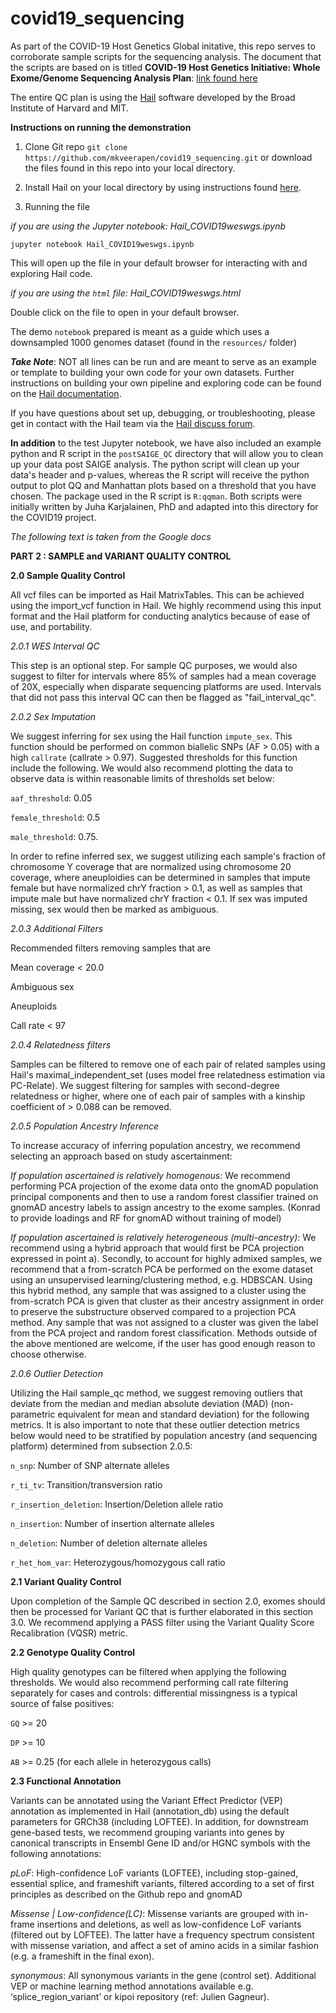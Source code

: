 # covid19_sequencing
As part of the COVID-19 Host Genetics Global initative, this repo serves to corroborate sample scripts for the sequencing analysis. The document that the scripts are based on is titled **COVID-19 Host Genetics Initiative: Whole Exome/Genome Sequencing Analysis Plan**: [link found here](https://docs.google.com/document/d/1X_qjplH8T4BJXSeMQ_sBfQUTiu_kAisicOqGb6B8hcM/edit#heading=h.o2bjrcsk8fjw)

The entire QC plan is using the [Hail](https://hail.is/index.html) software developed by the Broad Institute of Harvard and MIT. 


**Instructions on running the demonstration**

1) Clone Git repo `git clone https://github.com/mkveerapen/covid19_sequencing.git` or download the files found in this repo  into your local directory.

2) Install Hail on your local directory by using instructions found [here](https://hail.is/docs/0.2/getting_started.html).

3) Running the file

_if you are using the Jupyter notebook: Hail_COVID19weswgs.ipynb_

`jupyter notebook Hail_COVID19weswgs.ipynb`

This will open up the file in your default browser for interacting with and exploring Hail code.

_if you are using the `html` file: Hail_COVID19weswgs.html_

Double click on the file to open in your default browser.

The demo `notebook` prepared is meant as a guide which uses a downsampled 1000 genomes dataset (found in the `resources/` folder)

_**Take Note**_: NOT all lines can be run and are meant to serve as an example or template to building your own code for your own datasets. Further instructions on building your own pipeline and exploring code can be found on the [Hail documentation](https://hail.is/docs/0.2/index.html).

If you have questions about set up, debugging, or troubleshooting, please get in contact with the Hail team via the [Hail discuss forum](https://hail.is/index.html).

**In addition** to the test Jupyter notebook, we have also included an example python and R script in the `postSAIGE_QC` directory that will allow you to clean up your data post SAIGE analysis. The python script will clean up your data's header and p-values, whereas the R script will receive the python output to plot QQ and Manhattan plots based on a threshold that you have chosen. The package used in the R script is `R:qqman`. Both scripts were initially written by Juha Karjalainen, PhD and adapted into this directory for the COVID19 project. 


_The following text is taken from the Google docs_



**PART 2 : SAMPLE and VARIANT QUALITY CONTROL**


**2.0	Sample Quality Control**

All vcf files can be imported as Hail MatrixTables. This can be achieved using the import_vcf function in Hail. We highly recommend using this input format and the Hail platform for conducting analytics because of ease of use, and portability. 


  _2.0.1	WES Interval QC_

This step is an optional step. For sample QC purposes, we would also suggest to filter for intervals where 85% of samples had a mean coverage of 20X, especially when disparate sequencing platforms are used. Intervals that did not pass this interval QC can then be flagged as "fail_interval_qc". 


  _2.0.2	Sex Imputation_
 
We suggest inferring for sex using the Hail function `impute_sex`. This function should be performed on common biallelic SNPs (AF > 0.05) with a high `callrate` (callrate > 0.97). Suggested thresholds for this function include the following. We would also recommend plotting the data to observe data is within reasonable limits of thresholds set below: 

`aaf_threshold`: 0.05

`female_threshold`: 0.5

`male_threshold`: 0.75.

In order to refine inferred sex, we suggest utilizing each sample's fraction of chromosome Y coverage that are normalized using chromosome 20 coverage, where aneuploidies can be determined in samples that impute female but have normalized chrY fraction > 0.1, as well as samples that impute male but have normalized chrY fraction < 0.1. If sex was imputed missing, sex would then be marked as ambiguous. 


  _2.0.3	Additional Filters_
  
Recommended filters removing samples that are  
  
  Mean coverage < 20.0

  Ambiguous sex

  Aneuploids

  Call rate < 97


  _2.0.4	Relatedness filters_

Samples can be filtered to remove one of each pair of related samples using Hail's maximal_independent_set (uses model free relatedness estimation via PC-Relate). We suggest filtering for samples with second-degree relatedness or higher, where one of each pair of samples with a kinship coefficient of > 0.088 can be removed.


  _2.0.5	Population Ancestry Inference_ 

To increase accuracy of inferring population ancestry, we recommend selecting an approach based on study ascertainment: 

_If population ascertained is relatively homogenous:_
We recommend performing PCA projection of the exome data onto the gnomAD population principal components and then to use a random forest classifier trained on gnomAD ancestry labels to assign ancestry to the exome samples. (Konrad to provide loadings and RF for gnomAD without training of model)

_If population ascertained is relatively heterogeneous (multi-ancestry):_
We recommend using a hybrid approach that would first be PCA projection expressed in point a). Secondly, to account for highly admixed samples, we recommend that a from-scratch PCA be performed on the exome dataset using an unsupervised learning/clustering method, e.g. HDBSCAN. Using this hybrid method, any sample that was assigned to a cluster using the from-scratch PCA is given that cluster as their ancestry assignment in order to preserve the substructure observed compared to a projection PCA method. Any sample that was not assigned to a cluster was given the label from the PCA project and random forest classification.
Methods outside of the above mentioned are welcome, if the user has good enough reason to choose otherwise.


  _2.0.6	Outlier Detection_

Utilizing the Hail sample_qc method, we suggest removing outliers that deviate from the median and median absolute deviation (MAD) (non-parametric equivalent for mean and standard deviation) for the following metrics. It is also important to note that these outlier detection metrics below would need to be stratified by population ancestry (and sequencing platform) determined from subsection 2.0.5: 

`n_snp`: Number of SNP alternate alleles

`r_ti_tv`: Transition/transversion ratio

`r_insertion_deletion`: Insertion/Deletion allele ratio

`n_insertion`: Number of insertion alternate alleles

`n_deletion`: Number of deletion alternate alleles

`r_het_hom_var`: Heterozygous/homozygous call ratio



**2.1	Variant Quality Control**

Upon completion of the Sample QC described in section 2.0, exomes should then be processed for Variant QC that is further elaborated in this section 3.0. We recommend applying a PASS filter using the Variant Quality Score Recalibration (VQSR) metric.  



 **2.2	Genotype Quality Control**

High quality genotypes can be filtered when applying the following thresholds. We would also recommend performing call rate filtering separately for cases and controls: differential missingness is a typical source of false positives:

  `GQ` >= 20

  `DP` >= 10

  `AB` >= 0.25 (for each allele in heterozygous calls)



**2.3	Functional Annotation**

Variants can be annotated using the Variant Effect Predictor (VEP) annotation as implemented in Hail (annotation_db) using the default parameters for GRCh38 (including LOFTEE). In addition, for downstream gene-based tests, we recommend grouping variants into genes by canonical transcripts in Ensembl Gene ID and/or HGNC symbols with the following annotations: 


*pLoF*: High-confidence LoF variants (LOFTEE), including stop-gained, essential splice, and frameshift variants, filtered according to a set of first principles as described on the Github repo and gnomAD


*Missense | Low-confidence(LC)*: Missense variants are grouped with in-frame insertions and deletions, as well as low-confidence LoF variants (filtered out by LOFTEE). The latter have a frequency spectrum consistent with missense variation, and affect a set of amino acids in a similar fashion (e.g. a frameshift in the final exon).


*synonymous*: All synonymous variants in the gene (control set).
Additional VEP or machine learning method annotations available e.g. ‘splice_region_variant’ or  kipoi repository (ref: Julien Gagneur).
